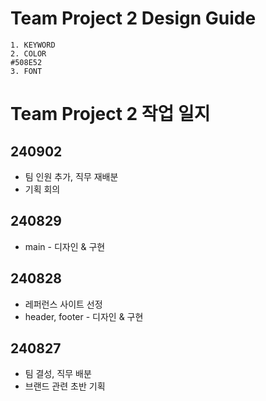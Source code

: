# Team Project 2 Design Guide
    1. KEYWORD
    2. COLOR
    #508E52
    3. FONT


# Team Project 2 작업 일지

## 240902
* 팀 인원 추가, 직무 재배분
* 기획 회의

## 240829
* main - 디자인 & 구현

## 240828
* 레퍼런스 사이트 선정
* header, footer - 디자인 & 구현

## 240827
* 팀 결성, 직무 배분
* 브랜드 관련 초반 기획
